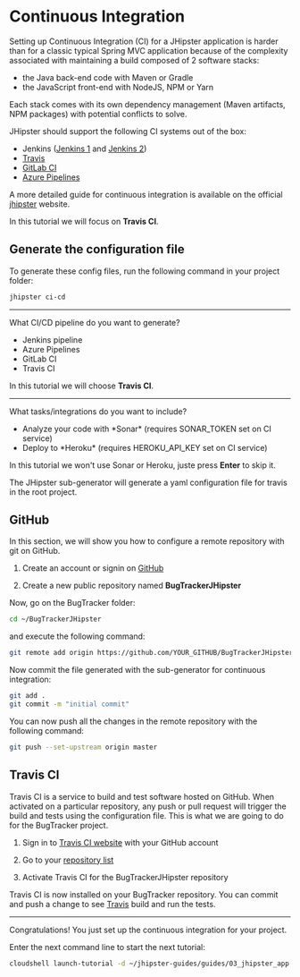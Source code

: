 # Continuous Integration

<walkthrough-tutorial-duration duration="10"></walkthrough-tutorial-duration>

Setting up Continuous Integration (CI) for a JHipster application is harder than for a classic typical Spring MVC application because 
of the complexity associated with maintaining a build composed of 2 software stacks:
* the Java back-end code with Maven or Gradle
* the JavaScript front-end with NodeJS, NPM or Yarn

Each stack comes with its own dependency management (Maven artifacts, NPM packages) with potential conflicts to solve.

JHipster should support the following CI systems out of the box:
* Jenkins ([Jenkins 1](https://www.jhipster.tech/setting-up-ci-jenkins1/) and [Jenkins 2](https://www.jhipster.tech/setting-up-ci-jenkins2/))
* [Travis](https://docs.travis-ci.com/user/getting-started/)
* [GitLab CI](https://about.gitlab.com/gitlab-ci/)
* [Azure Pipelines](https://docs.microsoft.com/fr-fr/azure/devops/pipelines/?view=vsts)

A more detailed guide for continuous integration is available on the official [jhipster](https://www.jhipster.tech/setting-up-ci/) website.

In this tutorial we will focus on **Travis CI**.

## Generate the configuration file

To generate these config files, run the following command in your project folder:
```bash
jhipster ci-cd
```

---

What CI/CD pipeline do you want to generate?

* Jenkins pipeline
* Azure Pipelines
* GitLab CI
* Travis CI

In this tutorial we will choose **Travis CI**.

---

What tasks/integrations do you want to include?
* Analyze your code with \*Sonar\* (requires SONAR_TOKEN set on CI service)
* Deploy to \*Heroku\* (requires HEROKU_API_KEY set on CI service)

In this tutorial we won't use Sonar or Heroku, juste press **Enter** to skip it.

The JHipster sub-generator will generate a yaml configuration file for travis in the <walkthrough-editor-open-file filePath="BugTrackerJHipster/.travis.yml">root project.</walkthrough-editor-open-file>



## GitHub
In this section, we will show you how to configure a remote repository with git on GitHub.

1. Create an account or signin on [GitHub](https://github.com/)

2. Create a new public repository named **BugTrackerJHipster**

Now, go on the BugTracker folder:
```bash
cd ~/BugTrackerJHipster
```

and execute the following command:
```bash
git remote add origin https://github.com/YOUR_GITHUB/BugTrackerJHipster
```

Now commit the file generated with the sub-generator for continuous integration:
```bash
git add .
git commit -m "initial commit"
```

You can now push all the changes in the remote repository with the following command:
```bash
git push --set-upstream origin master
```

## Travis CI
Travis CI is a service to build and test software hosted on GitHub. When activated on a particular 
repository, any push or pull request will trigger the build and tests using the <walkthrough-editor-open-file filePath="BugTrackerJHipster/.travis.yml">configuration file.</walkthrough-editor-open-file>
This is what we are going to do for the BugTracker project.

1. Sign in to [Travis CI website](https://travis-ci.org/) with your GitHub account

2. Go to your [repository list](https://travis-ci.org/account/repositories)

3. Activate Travis CI for the BugTrackerJHipster repository

Travis CI is now installed on your BugTracker repository. You can commit and push a change to see 
 [Travis](https://travis-ci.org/) build and run the tests.

---

<walkthrough-conclusion-trophy></walkthrough-conclusion-trophy>

Congratulations! You just set up the continuous integration for your project.

Enter the next command line to start the next tutorial:

```bash
cloudshell launch-tutorial -d ~/jhipster-guides/guides/03_jhipster_app.md;
```
